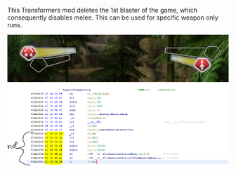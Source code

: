 <p>This Transformers mod deletes the 1st blaster of the game, which consequently disables melee. This can be used for specific weapon only runs.</p>

![NoBlaster](Capture.PNG)
![NoBlaster](NoBlaster.PNG)
